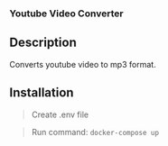 
### Youtube Video Converter

## Description

Converts youtube video to mp3 format.

## Installation

> Create .env file

> Run command: `docker-compose up`